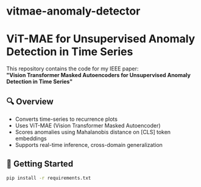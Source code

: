 # vitmae-anomaly-detector
# ViT-MAE for Unsupervised Anomaly Detection in Time Series

This repository contains the code for my IEEE paper:  
**"Vision Transformer Masked Autoencoders for Unsupervised Anomaly Detection in Time Series"**

## 🔍 Overview
- Converts time-series to recurrence plots
- Uses ViT-MAE (Vision Transformer Masked Autoencoder)
- Scores anomalies using Mahalanobis distance on [CLS] token embeddings
- Supports real-time inference, cross-domain generalization

## 🚀 Getting Started

```bash
pip install -r requirements.txt
